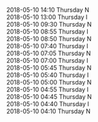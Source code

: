 2018-05-10 14:10 Thursday  N  
2018-05-10 13:00 Thursday  I  
2018-05-10 09:30 Thursday  N  
2018-05-10 08:55 Thursday  I  
2018-05-10 08:50 Thursday  N  
2018-05-10 07:40 Thursday  I  
2018-05-10 07:05 Thursday  N  
2018-05-10 07:00 Thursday  I  
2018-05-10 05:45 Thursday  N  
2018-05-10 05:40 Thursday  I  
2018-05-10 05:00 Thursday  N  
2018-05-10 04:55 Thursday  I  
2018-05-10 04:45 Thursday  N  
2018-05-10 04:40 Thursday  I  
2018-05-10 04:10 Thursday  N  
